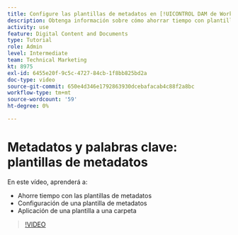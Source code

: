```yaml
---
title: Configure las plantillas de metadatos en [!UICONTROL DAM de Workfront]
description: Obtenga información sobre cómo ahorrar tiempo con plantillas de metadatos, configurar una plantilla de metadatos y aplicar una plantilla a una carpeta en [!UICONTROL DAM de Workfront].
activity: use
feature: Digital Content and Documents
type: Tutorial
role: Admin
level: Intermediate
team: Technical Marketing
kt: 8975
exl-id: 6455e20f-9c5c-4727-84cb-1f8bb825bd2a
doc-type: video
source-git-commit: 650e4d346e1792863930dcebafacab4c88f2a8bc
workflow-type: tm+mt
source-wordcount: '59'
ht-degree: 0%

---
```


# Metadatos y palabras clave: plantillas de metadatos

En este vídeo, aprenderá a:

* Ahorre tiempo con las plantillas de metadatos
* Configuración de una plantilla de metadatos
* Aplicación de una plantilla a una carpeta

>[!VIDEO](https://video.tv.adobe.com/v/335238/?quality=12&learn=on)
